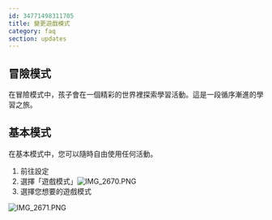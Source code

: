 ```yaml
---
id: 34771498311705
title: 變更遊戲模式
category: faq
section: updates
---
```


## 冒險模式
在冒險模式中，孩子會在一個精彩的世界裡探索學習活動。這是一段循序漸進的學習之旅。

## 基本模式 
在基本模式中，您可以隨時自由使用任何活動。

1. 前往設定
2. 選擇「遊戲模式」![IMG_2670.PNG](https://help.studycat.com/hc/article_attachments/34771475427225)
3. 選擇您想要的遊戲模式

![IMG_2671.PNG](https://help.studycat.com/hc/article_attachments/34771498307353)

